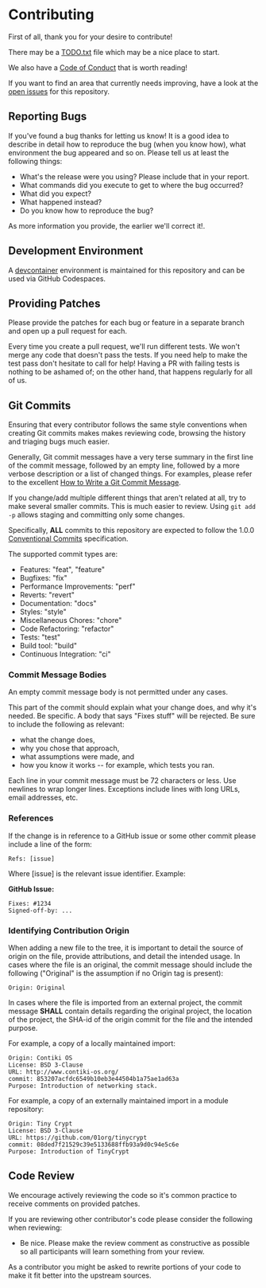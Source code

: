 # Contributing

First of all, thank you for your desire to contribute!

<!-- textlint-disable -->

There may be a [TODO.txt](TODO.txt) file which may be a nice place to start.

<!-- textlint-enable -->

We also have a [Code of Conduct](CODE_OF_CONDUCT.md) that is worth reading!

If you want to find an area that currently needs improving, have a look at the
[open issues](https://github.com/jhatler/jhatler/issues) for this repository.

## Reporting Bugs

If you've found a bug thanks for letting us know!
It is a good idea to describe in detail how to reproduce
the bug (when you know how), what environment the bug appeared and so on.
Please tell us at least the following things:

- What's the release were you using? Please include that in your report.
- What commands did you execute to get to where the bug occurred?
- What did you expect?
- What happened instead?
- Do you know how to reproduce the bug?

As more information you provide, the earlier we'll correct it!.

## Development Environment

A [devcontainer](containers.dev) environment is maintained for this
repository and can be used via GitHub Codespaces.

## Providing Patches

Please provide the patches for each bug or feature in a separate branch and
open up a pull request for each.

Every time you create a pull request, we'll run different tests. We won't
merge any code that doesn't pass the tests. If you need help to make the test
pass don't hesitate to call for help! Having a PR with failing tests is nothing
to be ashamed of; on the other hand, that happens regularly for all of us.

## Git Commits

Ensuring that every contributor follows the same style conventions when creating
Git commits makes makes reviewing code, browsing the history and triaging bugs
much easier.

Generally, Git commit messages have a very terse summary in the first line of the
commit message, followed by an empty line, followed by a more verbose description
or a list of changed things. For examples, please refer to the excellent [How to
Write a Git Commit Message](https://chris.beams.io/posts/git-commit/).

If you change/add multiple different things that aren't related at all, try to
make several smaller commits. This is much easier to review. Using `git add -p`
allows staging and committing only some changes.

Specifically, **ALL** commits to this repository are expected to follow the
1.0.0 [Conventional Commits](https://www.conventionalcommits.org/) specification.

The supported commit types are:

- Features: "feat", "feature"
- Bugfixes: "fix"
- Performance Improvements: "perf"
- Reverts: "revert"
- Documentation: "docs"
- Styles: "style"
- Miscellaneous Chores: "chore"
- Code Refactoring: "refactor"
- Tests: "test"
- Build tool: "build"
- Continuous Integration: "ci"

### Commit Message Bodies

An empty commit message body is not permitted under any cases.

This part of the commit should explain what your change does, and why it's needed.
Be specific.
A body that says "Fixes stuff" will be rejected.
Be sure to include the following as relevant:

- what the change does,
- why you chose that approach,
- what assumptions were made, and
- how you know it works -- for example, which tests you ran.

Each line in your commit message must be 72 characters or less.
Use newlines to wrap longer lines.
Exceptions include lines with long URLs, email addresses, etc.

### References

If the change is in reference to a GitHub issue or some other
commit please include a line of the form:

```text
Refs: [issue]
```

Where [issue] is the relevant issue identifier. Example:

**GitHub Issue:**

```text
Fixes: #1234
Signed-off-by: ...
```

### Identifying Contribution Origin

When adding a new file to the tree, it is important to detail the source
of origin on the file, provide attributions, and detail the intended usage.
In cases where the file is an original, the commit message should include
the following ("Original" is the assumption if no Origin tag is present):

```text
Origin: Original
```

In cases where the file is imported from an external project, the commit
message **SHALL** contain details regarding the original project, the
location of the project, the SHA-id of the origin commit for the file
and the intended purpose.

For example, a copy of a locally maintained import:

```text
Origin: Contiki OS
License: BSD 3-Clause
URL: http://www.contiki-os.org/
commit: 853207acfdc6549b10eb3e44504b1a75ae1ad63a
Purpose: Introduction of networking stack.
```

For example, a copy of an externally maintained import in a module repository:

```text
Origin: Tiny Crypt
License: BSD 3-Clause
URL: https://github.com/01org/tinycrypt
commit: 08ded7f21529c39e5133688ffb93a9d0c94e5c6e
Purpose: Introduction of TinyCrypt
```

## Code Review

We encourage actively reviewing the code so it's common practice
to receive comments on provided patches.

If you are reviewing other contributor's code please consider the following
when reviewing:

- Be nice. Please make the review comment as constructive as possible so all
  participants will learn something from your review.

As a contributor you might be asked to rewrite portions of your code to make it
fit better into the upstream sources.
